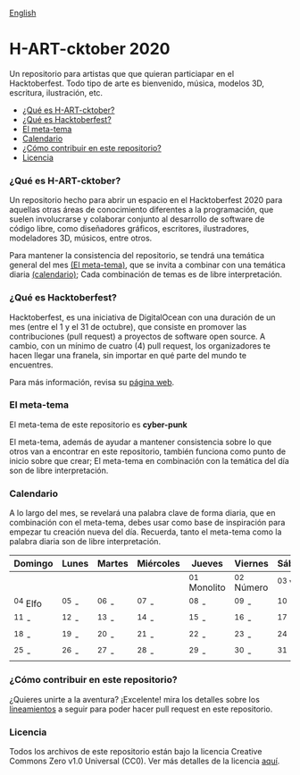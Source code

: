 [English](README-en.md)

# H-ART-cktober 2020

Un repositorio para artistas que que quieran particiapar en el Hacktoberfest. Todo tipo de arte es bienvenido, música, modelos 3D, escritura, ilustración, etc.

- [¿Qué es H-ART-cktober?](#que-es-h-art-cktober)
- [¿Qué es Hacktoberfest?](#que-es-hacktoberfest)
- [El meta-tema](#meta-tema)
- [Calendario](#calendario)
- [¿Cómo contribuir en este repositorio?](#como-contribuir-en-este-repositorio)
- [Licencia](#licencia)

<a name="que-es-h-art-cktober"/>

### ¿Qué es H-ART-cktober? 
Un repositorio hecho para abrir un espacio en el Hacktoberfest 2020 para aquellas otras áreas de conocimiento diferentes a la programación, que suelen involucrarse y colaborar conjunto al desarrollo de software de código libre, como diseñadores gráficos, escritores, ilustradores, modeladores 3D, músicos, entre otros.

Para mantener la consistencia del repositorio, se tendrá una temática general del mes [(El meta-tema)](#meta-tema), que se invita a combinar con una temática diaria [(calendario)](#calendario); Cada combinación de temas es de libre interpretación.

<a name="que-es-hacktoberfest"/>

### ¿Qué es Hacktoberfest?

Hacktoberfest, es una iniciativa de DigitalOcean con una duración de un mes (entre el 1 y el 31 de octubre), que consiste en promover las contribuciones (pull request) a proyectos de software open source. A cambio, con un mínimo de cuatro (4) pull request, los organizadores te hacen llegar una franela, sin importar en qué parte del mundo te encuentres.

Para más información, revisa su [página web](https://hacktoberfest.digitalocean.com/).

<a name="meta-tema"/>

### El meta-tema

El meta-tema de este repositorio es **cyber-punk**

El meta-tema, además de ayudar a mantener consistencia sobre lo que otros van a encontrar en este repositorio, también funciona como punto de inicio sobre que crear; El meta-tema en combinación con la temática del día son de libre interpretación.

<a name="calendario"/>

### Calendario

A lo largo del mes, se revelará una palabra clave de forma diaria, que en combinación con el meta-tema, debes usar como base de inspiración para empezar tu creación nueva del día. Recuerda, tanto el meta-tema como la palabra diaria son de libre interpretación.

| Domingo | Lunes | Martes | Miércoles | Jueves | Viernes | Sábado |
|---------|---------|---------|---------|---------|---------|---------|
| | | | | <sup>01</sup> Monolito | <sup>02</sup> Número | <sup>03</sup> Vida |
| <sup>04</sup> Elfo | <sup>05</sup> - | <sup>06</sup> - | <sup>07</sup> - | <sup>08</sup> - | <sup>09</sup> - | <sup>10</sup> - |
| <sup>11</sup> - | <sup>12</sup> - | <sup>13</sup> - | <sup>14</sup> - | <sup>15</sup> - | <sup>16</sup> - | <sup>17</sup> - |
| <sup>18</sup> - | <sup>19</sup> - | <sup>20</sup> - | <sup>21</sup> - | <sup>22</sup> - | <sup>23</sup> - | <sup>24</sup> - |
| <sup>25</sup> - | <sup>26</sup> - | <sup>27</sup> - | <sup>28</sup> - | <sup>29</sup> - | <sup>30</sup> - | <sup>31</sup> - |

<a name="como-contribuir-en-este-repositorio"/>

### ¿Cómo contribuir en este repositorio?

¿Quieres unirte a la aventura? ¡Excelente! mira los detalles sobre los [lineamientos](CONTRIBUTING.md) a seguir para poder hacer pull request en este repositorio.

<a name="licencia"/>

### Licencia
Todos los archivos de este repositorio están bajo la licencia Creative Commons Zero v1.0 Universal (CC0). Ver más detalles de la licencia [aquí](LICENSE).
